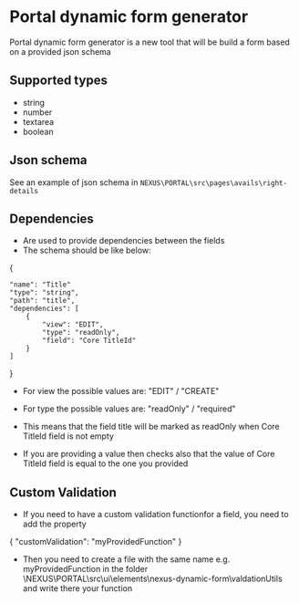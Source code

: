# Portal dynamic form generator
Portal dynamic form generator is a new tool that will be build a form based on a provided json schema

## Supported types
- string
- number
- textarea
- boolean

## Json schema
See an example of json schema in `NEXUS\PORTAL\src\pages\avails\right-details`

## Dependencies
- Are used to provide dependencies between the fields
- The schema should be like below:

{

    "name": "Title"
    "type": "string",
    "path": "title",
    "dependencies": [
        {
            "view": "EDIT",
            "type": "readOnly",
            "field": "Core TitleId"
        }
    ]

}

- For view the possible values are: "EDIT" / "CREATE"
- For type the possible values are: "readOnly" / "required"

- This means that the field title will be marked as readOnly when Core TitleId field is not empty
- If you are providing a value then checks also that the value of Core TitleId field is equal to the one you provided

## Custom Validation
- If you need to have a custom validation functionfor a field, you need to add the property

{
    "customValidation": "myProvidedFunction"
}

- Then you need to create a file with the same name e.g. myProvidedFunction in the folder \NEXUS\PORTAL\src\ui\elements\nexus-dynamic-form\valdationUtils and write there your function

